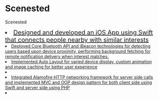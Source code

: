 # Scenested
Scenested
<u>
<li style="font-size: 20px;">Designed and developed an iOS App using Swift that connects people nearby with similar interests</li>
<li>Deployed Core Bluetooth API and iBeacon technologies for detecting users based upon device proximity,    
 performing background fetching for remote notification delivery when interest matches.</li>     
<li>Implemented Auto Layout for varied device display, custom animation and image caching for better user 
 experience<li>
<li>Integrated Alamofire HTTP networking framework for server side calls and implemented MVC and OOP 
 design pattern for both client side using Swift and server side using PHP<li>
</u>
